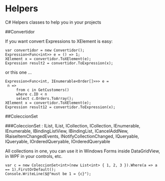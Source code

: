 # Helpers

C# Helpers classes to help you in your projects

##Convertidor

If you want convert Expressions to XElement is easy:

```
var convertidor = new Convertidor();
Expression<Func<int>> e = () => 1;
XElement x = convertidor.ToXElement(e);
Expression result2 = convertidor.ToExpression(x);
```

or this one ...

```
Expression<Func<int, IEnumerable<Order[]>>> e =
 n =>
	 from c in GetCustomers()
	 where c.ID < n
	 select c.Orders.ToArray();
XElement x = convertidor.ToXElement(e);
Expression result12 = convertidor.ToExpression(x);
```

##ColeccionSet<T>

###ColeccionSet<T> : IList<T>, IList, ICollection<T>, ICollection, IEnumerable<T>, IEnumerable, IBindingListView, IBindingList, ICancelAddNew, IRaiseItemChangedEvents, INotifyCollectionChanged, IQueryable<T>, IQueryable, IOrderedQueryable<T>, IOrderedQueryable

All collections in one, you can use it in Windows Forms inside DataGridView, in WPF in your controls, etc.

```
var c = new ColeccionSet<int>(new List<int> { 1, 2, 3 }).Where(a => a == 1).FirstOrDefault();
Console.WriteLine($@"must be 1 = {c}");
```
